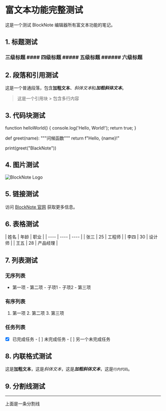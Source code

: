 # 富文本功能完整测试

这是一个测试 BlockNote 编辑器所有富文本功能的笔记。

## 1. 标题测试

### 三级标题 #### 四级标题 ##### 五级标题 ###### 六级标题

## 2. 段落和引用测试

这是一个普通段落，包含**加粗文本**、*斜体文本*和***加粗斜体文本***。

> 这是一个引用块 > 包含多行内容

## 3. 代码块测试





function helloWorld() { console.log('Hello, World!'); return true; }









def greet(name): """问候函数""" return f"Hello, {name}!"

print(greet("BlackNote"))





## 4. 图片测试

![BlockNote Logo](https://raw.githubusercontent.com/TypeCellOS/BlockNote/master/assets/logo.svg)

## 5. 链接测试

访问 [BlockNote 官网](https://www.blocknotejs.org) 获取更多信息。

## 6. 表格测试

| 姓名 | 年龄 | 职业 | | ---- | ---- | ---- | | 张三 | 25 | 工程师 | | 李四 | 30 | 设计师 | | 王五 | 28 | 产品经理 |

## 7. 列表测试

### 无序列表

* 第一项 - 第二项 - 子项1 - 子项2 - 第三项

### 有序列表

1. 第一项 2. 第二项 3. 第三项

### 任务列表

* [x] 已完成任务 - [ ] 未完成任务 - [ ] 另一个未完成任务

## 8. 内联格式测试

这是**加粗文本**，这是*斜体文本*，这是***加粗斜体文本***，这是`行内代码`。

## 9. 分割线测试

---

上面是一条分割线
